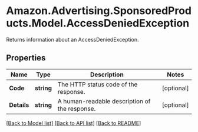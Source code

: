 # Amazon.Advertising.SponsoredProducts.Model.AccessDeniedException
Returns information about an AccessDeniedException.

## Properties

Name | Type | Description | Notes
------------ | ------------- | ------------- | -------------
**Code** | **string** | The HTTP status code of the response. | [optional] 
**Details** | **string** | A human-readable description of the response. | [optional] 

[[Back to Model list]](../README.md#documentation-for-models) [[Back to API list]](../README.md#documentation-for-api-endpoints) [[Back to README]](../README.md)


